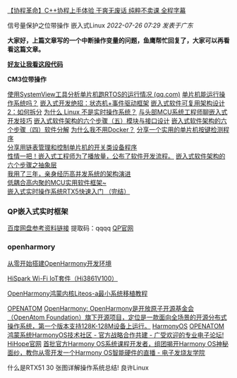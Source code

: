 [【协程革命】C++协程上手体验 干爽无废话 纯粹不卖课 全程字幕](https://www.bilibili.com/video/BV1RV4y1L7ar/)





信号量保护之位带操作 嵌入式Linux _2022-07-26 07:29_ _发表于广东_

**大家好，上篇文章写的一个中断操作变量的问题，鱼鹰帮忙回复了，大家可以再看看这篇文章。**

[**好友让我看这段代码**](http://mp.weixin.qq.com/s?__biz=MzA5NTM3MjIxMw==&mid=2247504180&idx=1&sn=8ef2cf3603cf849103504443f532f7f0&chksm=9042c7eea7354ef890d2c358756b220915fb2d2f38b9f182ba66c308f6605b5bb560d9d37791&scene=21#wechat_redirect)

**CM3位带操作**

[使用SystemView工具分析单片机跑RTOS的运行情况 (qq.com)](https://mp.weixin.qq.com/s/A2aI9t8dP8Ku3KcyUy0jZA)
[单片机能运行操作系统吗？](https://www.zhihu.com/question/352470379/answer/2915210554)
[嵌入式开发绝招：状态机+事件驱动框架](https://zhuanlan.zhihu.com/p/673095473)
[嵌入式软件可复用架构设计 2：如何拆分](https://www.bilibili.com/video/BV1Nh411j7Kw/)
[为什么 Linux 不是实时操作系统？](https://www.zhihu.com/question/62446203/answer/3258610132)
[与头部MCU系统工程师聊嵌入式开发技巧](https://www.bilibili.com/video/BV1Wj411N79q/)
[嵌入式软件架构的六个步骤（五）模块与接口设计](https://www.bilibili.com/video/BV1rD4y1w7SS/)
[嵌入式软件架构的六个步骤（四）软件分解](https://www.bilibili.com/video/BV1kT411S7yL/)
[为什么我不用Docker？](https://www.bilibili.com/medialist/play/watchlater/BV163411C7jE)
[分享一个实用的单片机按键检测程序](https://www.bilibili.com/video/BV19y4y1Q7Q8/?spm_id_from=333.999.0.0)  
[分享用链表管理和控制单片机的开关类设备程序](https://www.bilibili.com/video/BV1ds4y1s7DV/?spm_id_from=333.999.0.0)  
[性情一把！嵌入式工程师为了播放量，公布了软件开发流程。](https://www.bilibili.com/video/BV11P411G7Re/)
[嵌入式软件架构的六个步骤之抽象层](https://www.bilibili.com/video/BV1rT411Z7wS/?spm_id_from=333.999.0.0)  
[我用了三年，亲身经历高并发系统的架构演进](https://www.bilibili.com/video/BV1C14y1E73e/?spm_id_from=333.999.0.0)  
[低耦合高内聚的MCU实用软件框架~](https://blog.csdn.net/DP29syM41zyGndVF/article/details/118585358)
[嵌入式实时操作系统RTX5快速入门 （完结）](https://blog.csdn.net/wallace89/article/details/117755452)

### QP嵌入式实时框架

[百度网盘参考资料链接](https://pan.baidu.com/s/18LQhr7qumRSQvHqQgE4UnA) 提取码：qqqq
[QP官网](http://www.state-machine.com/)

### openharmory

[从零开始搭建OpenHarmony开发环境](https://www.bilibili.com/video/BV16R4y157xv)

[HiSpark Wi-Fi IoT套件（Hi3861V100）](https://www.bilibili.com/video/BV1t5411V7Nt)

[OpenHarmony鸿蒙内核Liteos-a最小系统移植教程](https://www.bilibili.com/video/BV1Mf4y1a7PZ)

[OPENATOM](https://www.openatom.org/#/projectDetail/3a2f7aead45c4a5081574842f0cbc515)
[OpenHarmony: OpenHarmony是开放原子开源基金会（OpenAtom Foundation）旗下开源项目，定位是一款面向全场景的开源分布式操作系统，第一个版本支持128K-128M设备上运行。](https://openharmony.gitee.com/openharmony)
[HarmonyOS](https://www.harmonyos.com/cn/home/)
[OPENATOM](https://www.openatom.org/#/)
[鸿蒙系统HarmonyOS技术社区 - 官方战略合作共建 - 广受欢迎的专业电子论坛!](https://bbs.elecfans.com/harmonyos)
[HiHope官网](http://www.hihope.org/methods/methodsRobot)
[首批官方Harmony OS系统课程开发者，组团揭开Harmony OS神秘面纱，教你从零开发一个Harmony OS智能硬件的直播 - 电子发烧友学院](http://t.elecfans.com/live/1283.html)

什么是RTX51
30 张图详解操作系统总结!  良许Linux